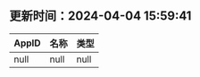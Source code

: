 ## 更新时间：2024-04-04 15:59:41
| AppID | 名称 | 类型  |
| :-------------------- | :----------------------------- | :----------- |
| null | null| null |
